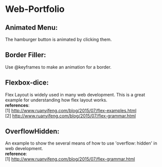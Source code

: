 # Web-Portfolio

## Animated Menu:
The hamburger button is animated by clicking them.

## Border Filler:
Use @keyframes to make an animation for a border.

## Flexbox-dice:
Flex Layout is widely used in many web development. This is a great example for understanding how flex layout works. <br>
**references**: <br>
[1] http://www.ruanyifeng.com/blog/2015/07/flex-examples.html <br>
[2] http://www.ruanyifeng.com/blog/2015/07/flex-grammar.html <br>

## OverflowHidden:
An example to show the several means of how to use 'overflow: hidden' in web development. <br>
**reference**: <br>
[1] http://www.ruanyifeng.com/blog/2015/07/flex-grammar.html

